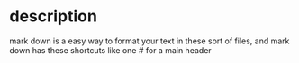 # description 
mark down is a easy way to format your text in these sort of files, and mark down has these shortcuts like one # for a main header
